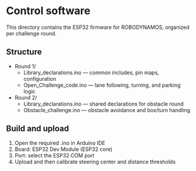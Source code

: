Control software
====

This directory contains the ESP32 firmware for ROBODYNAMOS, organized per challenge round.

Structure
----

- Round 1/
  - Library_declarations.ino — common includes, pin maps, configuration
  - Open_Challenge_code.ino — lane following, turning, and parking logic
- Round 2/
  - Library_declarations.ino — shared declarations for obstacle round
  - Obstacle_challenge.ino — obstacle avoidance and box/turn handling

Build and upload
----

1) Open the required .ino in Arduino IDE
2) Board: ESP32 Dev Module (ESP32 core)
3) Port: select the ESP32 COM port
4) Upload and then calibrate steering center and distance thresholds
